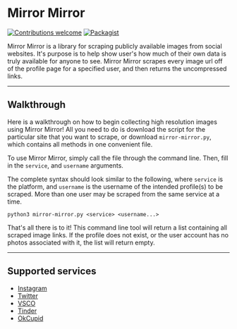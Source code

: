 # Mirror Mirror

[![Contributions welcome](https://img.shields.io/badge/contributions-welcome-brightgreen.svg)](CONTRIBUTING.md)
[![Packagist](https://img.shields.io/packagist/l/doctrine/orm.svg)]()

Mirror Mirror is a library for scraping publicly available images from social websites. It's purpose is to help show user's how much of their own data is truly available for anyone to see. Mirror Mirror scrapes every image url off of the profile page for a specified user, and then returns the uncompressed links.

---
## Walkthrough

Here is a walkthrough on how to begin collecting high resolution images using Mirror Mirror! All you need to do is download the script for the particular site that you want to scrape, or download `mirror-mirror.py`, which contains all methods in one convenient file.

To use Mirror Mirror, simply call the file through the command line. Then, fill in the `service`, and `username` arguments.

The complete syntax should look similar to the following, where `service` is the platform, and `username` is the username of the intended profile(s) to be scraped. More than one user may be scraped from the same service at a time.

```
python3 mirror-mirror.py <service> <username...>
```

That's all there is to it! This command line tool will return a list containing all scraped image links. If the profile does not exist, or the user account has no photos associated with it, the list will return empty.

---

## Supported services

* [Instagram](https://www.instagram.com)
* [Twitter](https://www.twitter.com)
* [VSCO](https://www.vsco.co)
* [Tinder](https://www.tinder.com)
* [OkCupid](https://www.okcupid.com)
